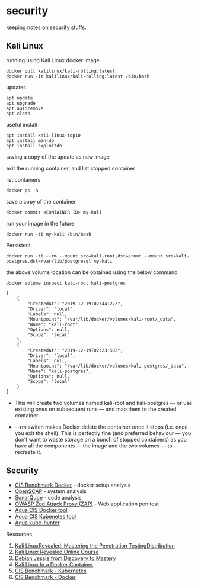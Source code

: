 # security

keeping notes on security stuffs.


## Kali Linux

running using Kali Linux docker image

```
docker pull kalilinux/kali-rolling:latest
docker run -it kalilinux/kali-rolling:latest /bin/bash
```

updates 

```
apt update
apt upgrade
apt autoremove
apt clean
```

useful install
```
apt install kali-linux-top10
apt install man-db
apt install exploitdb
```

saving a copy of the update as new image

exit the running container, and list stopped container

list containers
```
docker ps -a
```

save a copy of the container
```
docker commit <CONTAINER ID> my-kali
```

run your image in the future
```
docker run -ti my-kali /bin/bash
```

Persistent

```
docker run -ti --rm --mount src=kali-root,dst=/root --mount src=kali-postgres,dst=/var/lib/postgresql my-kali
```

the above volume location can be obtained using the below command

```
docker volume inspect kali-root kali-postgres

[
    {
        "CreatedAt": "2019-12-19T02:44:27Z",
        "Driver": "local",
        "Labels": null,
        "Mountpoint": "/var/lib/docker/volumes/kali-root/_data",
        "Name": "kali-root",
        "Options": null,
        "Scope": "local"
    },
    {
        "CreatedAt": "2019-12-19T02:23:58Z",
        "Driver": "local",
        "Labels": null,
        "Mountpoint": "/var/lib/docker/volumes/kali-postgres/_data",
        "Name": "kali-postgres",
        "Options": null,
        "Scope": "local"
    }
]
```

- This will create two volumes named kali-root and kali-postgres — or use existing ones on subsequent runs — and map them to the created container.

- --rm switch makes Docker delete the container once it stops (i.e. once you exit the shell). This is perfectly fine (and preferred behaviour — you don’t want to waste storage on a bunch of stopped containers) as you have all the components — the image and the two volumes — to recreate it.

## Security

- [CIS Benchmark Docker](https://github.com/docker/docker-bench-security) - docker setup analysis
- [OpenSCAP](https://www.open-scap.org/) - system analysis 
- [SonarQube](https://www.sonarqube.org/) - code analysis
- [OWASP Zed Attack Proxy (ZAP)](https://www.owasp.org/index.php/OWASP_Zed_Attack_Proxy_Project) - Web application pen test
- [Aqua CIS Docker tool](https://github.com/aquasecurity/docker-bench)
- [Aqua CIS Kubenetes tool](https://github.com/aquasecurity/kube-bench)
- [Aqua kube-hunter](https://github.com/aquasecurity/kube-hunter)


Resources
1. [Kali LinuxRevealed: Mastering the Penetration TestingDistribution](https://kali.training/downloads/Kali-Linux-Revealed-1st-edition.pdf)
2. [Kali Linux Revealed Online Course](https://kali.training/lessons/introduction/)
3. [Debian Jessie from Discovery to Mastery](https://debian-handbook.info/get/now/)
4. [Kali Linux In a Docker Container](https://medium.com/@airman604/kali-linux-in-a-docker-container-5a06311624eb)
5. [CIS Benchmark - Kubernetes](https://www.cisecurity.org/benchmark/kubernetes/)
6. [CIS Benchmark - Docker](https://www.cisecurity.org/benchmark/docker/)

